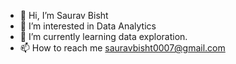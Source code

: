 - 👋 Hi, I’m Saurav Bisht
- 👀 I’m interested in Data Analytics
- 🌱 I’m currently learning data exploration.
- 📫 How to reach me sauravbisht0007@gmail.com


<!---
ThisIsSaurav/ThisIsSaurav is a ✨ special ✨ repository because its `README.md` (this file) appears on your GitHub profile.
You can click the Preview link to take a look at your changes.
--->
